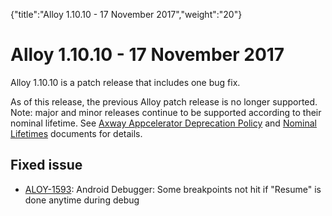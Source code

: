 {"title":"Alloy 1.10.10 - 17 November 2017","weight":"20"} 

# Alloy 1.10.10 - 17 November 2017

Alloy 1.10.10 is a patch release that includes one bug fix.

As of this release, the previous Alloy patch release is no longer supported. Note: major and minor releases continue to be supported according to their nominal lifetime. See [Axway Appcelerator Deprecation Policy](/docs/appc/AMPLIFY_Appcelerator_Services_Overview/Axway_Appcelerator_Deprecation_Policy/) and [Nominal Lifetimes](/docs/appc/AMPLIFY_Appcelerator_Services_Overview/Axway_Appcelerator_Product_Lifecycle/#NominalLifetimes) documents for details.

## Fixed issue

*   [ALOY-1593](https://jira.appcelerator.org/browse/ALOY-1593): Android Debugger: Some breakpoints not hit if "Resume" is done anytime during debug